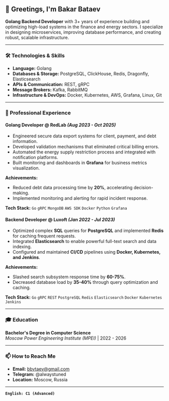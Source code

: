 ## 👋 Greetings, I'm Bakar Bataev

**Golang Backend Developer** with 3+ years of experience building and optimizing high-load systems in the finance and energy sectors. I specialize in designing microservices, improving database performance, and creating robust, scalable infrastructure.

---

### 🛠️ Technologies & Skills

*   **Language:** Golang
*   **Databases & Storage:** PostgreSQL, ClickHouse, Redis, Dragonfly, Elasticsearch
*   **APIs & Communication:** REST, gRPC
*   **Message Brokers:** Kafka, RabbitMQ
*   **Infrastructure & DevOps:** Docker, Kubernetes, AWS, Grafana, Linux, Git

---

### 💼 Professional Experience

#### **Golang Developer** @ RedLab *(Aug 2023 - Oct 2025)*
*   Engineered secure data export systems for client, payment, and debt information.
*   Developed validation mechanisms that eliminated critical billing errors.
*   Automated the energy supply restriction process and integrated with notification platforms.
*   Built monitoring and dashboards in **Grafana** for business metrics visualization.

**Achievements:**
*   Reduced debt data processing time by **20%**, accelerating decision-making.
*   Implemented monitoring and alerting for rapid incident response.

**Tech Stack:** `Go` `gRPC` `MongoDB` `AWS SDK` `Docker` `Python` `Grafana`

#### **Backend Developer** @ Luxoft *(Jan 2022 - Jul 2023)*
*   Optimized complex **SQL** queries for **PostgreSQL** and implemented **Redis** for caching frequent requests.
*   Integrated **Elasticsearch** to enable powerful full-text search and data indexing.
*   Configured and maintained **CI/CD** pipelines using **Docker, Kubernetes, and Jenkins**.

**Achievements:**
*   Slashed search subsystem response time by **60-75%**.
*   Decreased database load by **35-40%** through query optimization and caching.

**Tech Stack:** `Go` `gRPC` `REST` `PostgreSQL` `Redis` `Elasticsearch` `Docker` `Kubernetes` `Jenkins`

---

### 🎓 Education

**Bachelor's Degree in Computer Science**  
*Moscow Power Engineering Institute (MPEI)* | 2022 - 2026

---

### 📫 How to Reach Me

*   **Email:** bbvtaev@gmail.com
*   **Telegram:** @alwaystuned
*   **Location:** Moscow, Russia

---

**`English: C1 (Advanced)`**
